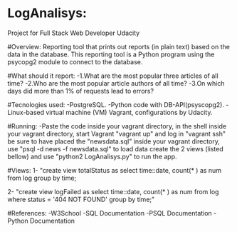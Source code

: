 # LogAnalisys:
Project for Full Stack Web Developer Udacity

#Overview:
Reporting tool that prints out reports (in plain text) based on the data in the database. This reporting tool is a Python program using the psycopg2 module to connect to the database.

#What should it report:
 -1.What are the most popular three articles of all time?
 -2.Who are the most popular article authors of all time?
 -3.On which days did more than 1% of requests lead to errors?

#Tecnologies used:
-PostgreSQL.
-Python code with DB-API(psyscopg2).
-Linux-based virtual machine (VM) Vagrant, configurations by Udacity.

#Running:
-Paste the code inside your vagrant directory, in the shell inside your vagrant directory, start Vagrant
"vagrant up" and log in "vagrant ssh" be sure to have placed the "newsdata.sql" inside your vagrant directory,
 use "psql -d news -f newsdata.sql" to load data create the 2 views (listed bellow) and use
 "python2 LogAnalisys.py" to run the app.

#Views:
1-
  "create view totalStatus as
  select time::date, count(* ) as num from
  log group by time;

2-
  "create view logFailed as
  select time::date, count(* ) as num
  from log where status = '404 NOT FOUND'
  group by time;"

#References:
-W3School
-SQL Documentation
-PSQL Documentation
-Python Documentation
